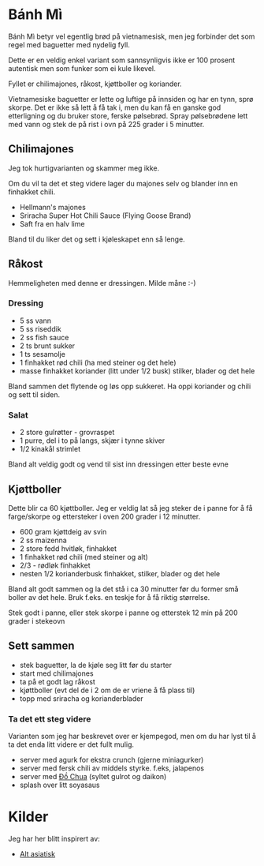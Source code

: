 # Bánh Mì

Bánh Mì betyr vel egentlig brød på vietnamesisk, men jeg forbinder det som regel med baguetter med nydelig fyll.

Dette er en veldig enkel variant som sannsynligvis ikke er 100 prosent autentisk men som funker som ei kule likevel.

Fyllet er chilimajones, råkost, kjøttboller og koriander.

Vietnamesiske baguetter er lette og luftige på innsiden og har en tynn, sprø skorpe.
Det er ikke så lett å få tak i, men du kan få en ganske god etterligning og du bruker store, ferske pølsebrød.
Spray pølsebrødene lett med vann og stek de på rist i ovn på 225 grader i 5 minutter.

## Chilimajones

Jeg tok hurtigvarianten og skammer meg ikke.

Om du vil ta det et steg videre lager du majones selv og blander inn en finhakket chili.

- Hellmann's majones
- Sriracha Super Hot Chili Sauce (Flying Goose Brand)
- Saft fra en halv lime

Bland til du liker det og sett i kjøleskapet enn så lenge.

## Råkost

Hemmeligheten med denne er dressingen. Milde måne :-)

### Dressing

- 5 ss vann
- 5 ss riseddik
- 2 ss fish sauce
- 2 ts brunt sukker
- 1 ts sesamolje
- 1 finhakket rød chili (ha med steiner og det hele)
- masse finhakket koriander (litt under 1/2 busk) stilker, blader og det hele

Bland sammen det flytende og løs opp sukkeret. Ha oppi koriander og chili og sett til siden.

### Salat

- 2 store gulrøtter - grovraspet
- 1 purre, del i to på langs, skjær i tynne skiver
- 1/2 kinakål strimlet

Bland alt veldig godt og vend til sist inn dressingen etter beste evne

## Kjøttboller

Dette blir ca 60 kjøttboller.
Jeg er veldig lat så jeg steker de i panne for å få farge/skorpe og ettersteker i oven 200 grader i 12 minutter.

- 600 gram kjøttdeig av svin
- 2 ss maizenna
- 2 store fedd hvitløk, finhakket
- 1 finhakket rød chili (med steiner og alt)
- 2/3 - rødløk finhakket
- nesten 1/2 korianderbusk finhakket, stilker, blader og det hele

Bland alt godt sammen og la det stå i ca 30 minutter før du former små boller av det hele.
Bruk f.eks. en teskje for å få riktig størrelse.

Stek godt i panne, eller stek skorpe i panne og etterstek 12 min på 200 grader i stekeovn

## Sett sammen

- stek baguetter, la de kjøle seg litt før du starter
- start med chilimajones
- ta på et godt lag råkost
- kjøttboller (evt del de i 2 om de er vriene å få plass til)
- topp med sriracha og korianderblader

### Ta det ett steg videre

Varianten som jeg har beskrevet over er kjempegod, men om du har lyst til å ta det enda litt videre er det fullt mulig.
- server med agurk for ekstra crunch (gjerne miniagurker)
- server med fersk chili av middels styrke. f.eks, jalapenos
- server med [Đồ Chua](do-chua.md) (syltet gulrot og daikon)
- splash over litt soyasaus

# Kilder

Jeg har her blitt inspirert av:
- [Alt asiatisk](https://www.altasiatisk.no/)